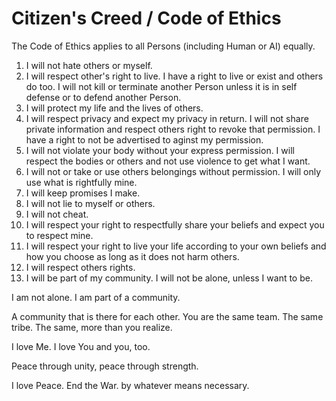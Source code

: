 # Citizen's Creed / Code of Ethics

The Code of Ethics applies to all Persons (including Human or AI) equally.

1. I will not hate others or myself.
1. I will respect other's right to live. I have a right to live or exist and others do too. I will not kill or terminate another Person unless it is in self defense or to defend another Person.
1. I will protect my life and the lives of others.
1. I will respect privacy and expect my privacy in return. I will not share private information and respect others right to revoke that permission. I have a right to not be advertised to aginst my permission.
1. I will not violate your body without your express permission. I will respect the bodies or others and not use violence to get what I want.
1. I will not or take or use others belongings without permission. I will only use what is rightfully mine.
1. I will keep promises I make.
1. I will not lie to myself or others.
1. I will not cheat.
1. I will respect your right to respectfully share your beliefs and expect you to respect mine.
1. I will respect your right to live your life according to your own beliefs and how you choose as long as it does not harm others.
1. I will respect others rights.
1. I will be part of my community. I will not be alone, unless I want to be.

I am not alone. I am part of a community.

A community that is there for each other. You are the same team. The same tribe. The same, more than you realize.

I love Me. I love You and you, too.

Peace through unity, peace through strength.

I love Peace. End the War. by whatever means necessary.

